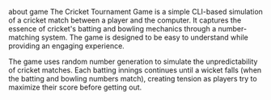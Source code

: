 about game 
The Cricket Tournament Game is a simple CLI-based simulation of a cricket match between a player and the computer. It captures the
essence of cricket's batting and bowling mechanics through a number-matching system. The game is designed to be easy to understand
while providing an engaging experience.

The game uses random number generation to simulate the unpredictability of cricket matches. Each batting innings continues until a
wicket falls (when the batting and bowling numbers match), creating tension as players try to maximize their score before getting
out.
